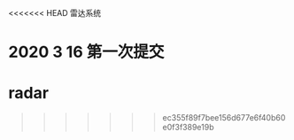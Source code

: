 <<<<<<< HEAD
雷达系统

2020 3 16 第一次提交 
=======
# radar
>>>>>>> ec355f89f7bee156d677e6f40b60e0f3f389e19b
